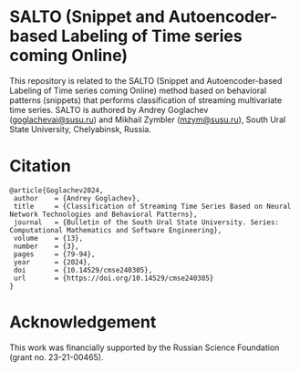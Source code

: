 # SALTO (Snippet and Autoencoder-based Labeling of Time series coming Online)

This repository is related to the SALTO (Snippet and Autoencoder-based Labeling of Time series coming Online) method based on behavioral patterns (snippets) that performs classification of streaming multivariate time series. SALTO is authored by Andrey Goglachev (goglachevai@susu.ru) and Mikhail Zymbler (mzym@susu.ru), South Ural State University, Chelyabinsk, Russia.

# Citation

```
@article{Goglachev2024,
 author    = {Andrey Goglachev},
 title     = {Classification of Streaming Time Series Based on Neural Network Technologies and Behavioral Patterns},
 journal   = {Bulletin of the South Ural State University. Series: Computational Mathematics and Software Engineering},
 volume    = {13},
 number    = {3},
 pages     = {79-94},
 year      = {2024},
 doi       = {10.14529/cmse240305},
 url       = {https://doi.org/10.14529/cmse240305}
}
```

# Acknowledgement

This work was financially supported by the Russian Science Foundation (grant no. 23-21-00465).
